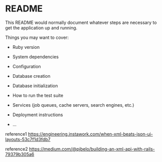 # README

This README would normally document whatever steps are necessary to get the
application up and running.

Things you may want to cover:

* Ruby version

* System dependencies

* Configuration

* Database creation

* Database initialization

* How to run the test suite

* Services (job queues, cache servers, search engines, etc.)

* Deployment instructions

* ...

reference1
https://engineering.instawork.com/when-xml-beats-json-ui-layouts-53c7f1d3fdb7

reference2
https://medium.com/@pjbelo/building-an-xml-api-with-rails-79379b305a6